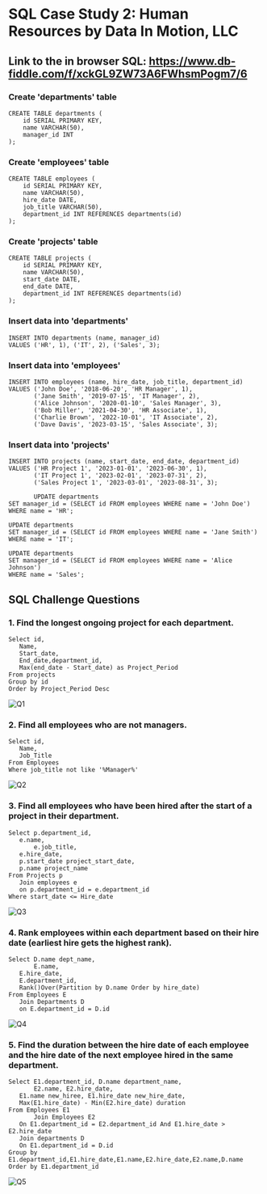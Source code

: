 # SQL Case Study 2: Human Resources by Data In Motion, LLC

## Link to the in browser SQL: https://www.db-fiddle.com/f/xckGL9ZW73A6FWhsmPogm7/6

### Create 'departments' table
    CREATE TABLE departments (
        id SERIAL PRIMARY KEY,
        name VARCHAR(50),
        manager_id INT
    );
    
### Create 'employees' table
    CREATE TABLE employees (
        id SERIAL PRIMARY KEY,
        name VARCHAR(50),
        hire_date DATE,
        job_title VARCHAR(50),
        department_id INT REFERENCES departments(id)
    );
    
### Create 'projects' table
    CREATE TABLE projects (
        id SERIAL PRIMARY KEY,
        name VARCHAR(50),
        start_date DATE,
        end_date DATE,
        department_id INT REFERENCES departments(id)
    );
    
### Insert data into 'departments'
    INSERT INTO departments (name, manager_id)
    VALUES ('HR', 1), ('IT', 2), ('Sales', 3);
    
### Insert data into 'employees'
    INSERT INTO employees (name, hire_date, job_title, department_id)
    VALUES ('John Doe', '2018-06-20', 'HR Manager', 1),
           ('Jane Smith', '2019-07-15', 'IT Manager', 2),
           ('Alice Johnson', '2020-01-10', 'Sales Manager', 3),
           ('Bob Miller', '2021-04-30', 'HR Associate', 1),
           ('Charlie Brown', '2022-10-01', 'IT Associate', 2),
           ('Dave Davis', '2023-03-15', 'Sales Associate', 3);
    
### Insert data into 'projects'
    INSERT INTO projects (name, start_date, end_date, department_id)
    VALUES ('HR Project 1', '2023-01-01', '2023-06-30', 1),
           ('IT Project 1', '2023-02-01', '2023-07-31', 2),
           ('Sales Project 1', '2023-03-01', '2023-08-31', 3);
           
           UPDATE departments
    SET manager_id = (SELECT id FROM employees WHERE name = 'John Doe')
    WHERE name = 'HR';
    
    UPDATE departments
    SET manager_id = (SELECT id FROM employees WHERE name = 'Jane Smith')
    WHERE name = 'IT';
    
    UPDATE departments
    SET manager_id = (SELECT id FROM employees WHERE name = 'Alice Johnson')
    WHERE name = 'Sales';

## SQL Challenge Questions

### 1. Find the longest ongoing project for each department.
    Select id,
	   Name,
	   Start_date,
	   End_date,department_id,
	   Max(end_date - Start_date) as Project_Period
    From projects
    Group by id
    Order by Project_Period Desc
![Q1](https://github.com/Ofochinedu/Portfolio-Projects/assets/127870290/b37c3e17-2206-4127-b98e-6fe850b80343)


### 2. Find all employees who are not managers.
    Select id,
	   Name,
	   Job_Title
    From Employees
    Where job_title not like '%Manager%'
![Q2](https://github.com/Ofochinedu/Portfolio-Projects/assets/127870290/561cd6bd-dbd9-4251-9a96-ebbafd7dff91)

### 3. Find all employees who have been hired after the start of a project in their department.
    Select p.department_id,
	   e.name,
    	   e.job_title,
   	   e.hire_date,
   	   p.start_date project_start_date,
   	   p.name project_name
    From Projects p
	   Join employees e
	   on p.department_id = e.department_id
    Where start_date <= Hire_date
![Q3](https://github.com/Ofochinedu/Portfolio-Projects/assets/127870290/5bca8b14-3ebc-4d1a-a76c-696a73aee185)


### 4. Rank employees within each department based on their hire date (earliest hire gets the highest rank).
    Select D.name dept_name,
    	   E.name,
	   E.hire_date,
	   E.department_id,
	   Rank()Over(Partition by D.name Order by hire_date)
    From Employees E
	   Join Departments D
	   on E.department_id = D.id
![Q4](https://github.com/Ofochinedu/Portfolio-Projects/assets/127870290/51c084a4-6d78-4db3-a619-5a276bc6b207)


### 5. Find the duration between the hire date of each employee and the hire date of the next employee hired in the same department.
    Select E1.department_id, D.name department_name,
    	   E2.name, E2.hire_date,
	   E1.name new_hiree, E1.hire_date new_hire_date,
	   Max(E1.hire_date) - Min(E2.hire_date) duration
    From Employees E1
    	   Join Employees E2
	   On E1.department_id = E2.department_id And E1.hire_date > E2.hire_date
	   Join departments D
	   On E1.department_id = D.id
    Group by E1.department_id,E1.hire_date,E1.name,E2.hire_date,E2.name,D.name
    Order by E1.department_id
![Q5](https://github.com/Ofochinedu/Portfolio-Projects/assets/127870290/021af23a-98f7-499e-9f1b-0731739458bc)

